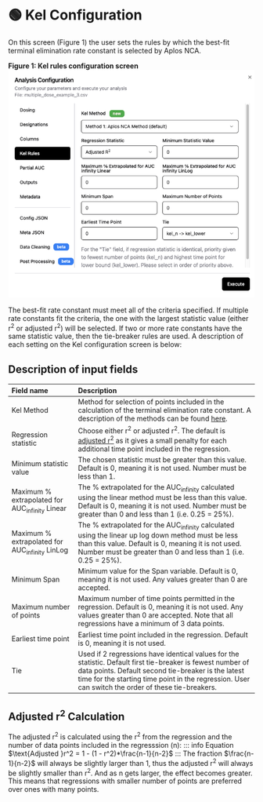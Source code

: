 # 🟢 Kel Configuration

On this screen (Figure 1) the user sets the rules by which the best-fit terminal elimination rate constant is selected by Aplos NCA. 

**Figure 1: Kel rules configuration screen**
![Kel configuration input](./images/kel_input.png)

The best-fit rate constant must meet all of the criteria specified. If multiple rate constants fit the criteria, the one with the largest statistic value (either r<sup>2</sup> or adjusted r<sup>2</sup>) will be selected. If two or more rate constants have the same statistic value, then the tie-breaker rules are used. A description of each setting on the Kel configuration screen is below:

## Description of input fields
|Field name|Description|
|:---|:---|
|Kel Method|Method for selection of points included in the calculation of the terminal elimination rate constant. A description of the methods can be found [here](./terminalslope).
|Regression statistic|Choose either r<sup>2</sup> or adjusted r<sup>2</sup>. The default is [adjusted r<sup>2</sup>](#adjusted-r2-calculation) as it gives a small penalty for each additional time point included in the regression.|
|Minimum statistic value|The chosen statistic must be greater than this value. Default is 0, meaning it is not used. Number must be less than 1.|
|Maximum % extrapolated for AUC<sub>infinity</sub> Linear|The % extrapolated for the AUC<sub>infinity</sub> calculated using the linear method must be less than this value. Default is 0, meaning it is not used. Number must be greater than 0 and less than 1 (i.e. 0.25 = 25%).|
|Maximum % extrapolated for AUC<sub>infinity</sub> LinLog|The % extrapolated for the AUC<sub>infinity</sub> calculated using the linear up log down method must be less than this value. Default is 0, meaning it is not used. Number must be greater than 0 and less than 1 (i.e. 0.25 = 25%).|
|Minimum Span|Minimum value for the Span variable. Default is 0, meaning it is not used. Any values greater than 0 are accepted.|
|Maximum number of points|Maximum number of time points permitted in the regression. Default is 0, meaning it is not used. Any values greater than 0 are accepted. Note that all regressions have a minimum of 3 data points.|
|Earliest time point|Earliest time point included in the regression. Default is 0, meaning it is not used.|
|Tie|Used if 2 regressions have identical values for the statistic. Default first tie-breaker is fewest number of data points. Default second tie-breaker is the latest time for the starting time point in the regression. User can switch the order of these tie-breakers.|

## Adjusted r<sup>2</sup> Calculation
The adjusted r<sup>2</sup> is calculated using the r<sup>2</sup> from the regression and the number of data points included in the regresssion (n):
::: info Equation
$\text{Adjusted }r^2 = 1 - (1 - r^2)*\frac{n-1}{n-2}$
:::
The fraction $\frac{n-1}{n-2}$ will always be slightly larger than 1, thus the adjusted r<sup>2</sup> will always be slightly smaller than r<sup>2</sup>. And as n gets larger, the effect becomes greater. This means that regressions with smaller number of points are preferred over ones with many points.